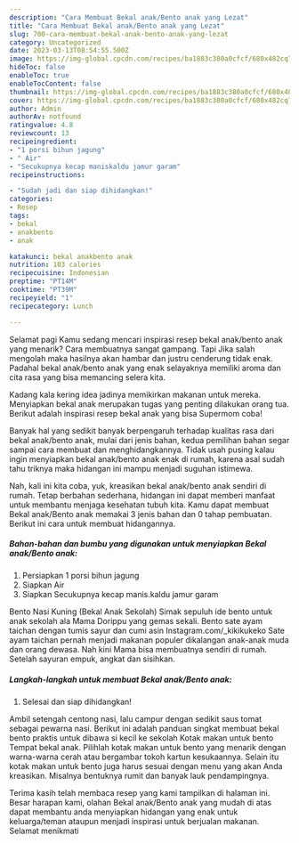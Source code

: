 ```yaml
---
description: "Cara Membuat Bekal anak/Bento anak yang Lezat"
title: "Cara Membuat Bekal anak/Bento anak yang Lezat"
slug: 700-cara-membuat-bekal-anak-bento-anak-yang-lezat
category: Uncategorized
date: 2023-03-13T08:54:55.500Z
image: https://img-global.cpcdn.com/recipes/ba1883c380a0cfcf/680x482cq70/bekal-anakbento-anak-foto-resep-utama.jpg
hideToc: false
enableToc: true
enableTocContent: false
thumbnail: https://img-global.cpcdn.com/recipes/ba1883c380a0cfcf/680x482cq70/bekal-anakbento-anak-foto-resep-utama.jpg
cover: https://img-global.cpcdn.com/recipes/ba1883c380a0cfcf/680x482cq70/bekal-anakbento-anak-foto-resep-utama.jpg
author: Admin
authorAv: notfound
ratingvalue: 4.8
reviewcount: 13
recipeingredient:
- "1 porsi bihun jagung"
- " Air"
- "Secukupnya kecap maniskaldu jamur garam"
recipeinstructions:

- "Sudah jadi dan siap dihidangkan!"
categories:
- Resep
tags:
- bekal
- anakbento
- anak

katakunci: bekal anakbento anak 
nutrition: 103 calories
recipecuisine: Indonesian
preptime: "PT14M"
cooktime: "PT39M"
recipeyield: "1"
recipecategory: Lunch

---
```



Selamat pagi Kamu sedang mencari inspirasi resep bekal anak/bento anak yang menarik? Cara membuatnya sangat gampang. Tapi Jika salah mengolah maka hasilnya akan hambar dan justru cenderung tidak enak. Padahal bekal anak/bento anak yang enak selayaknya memiliki aroma dan cita rasa yang bisa memancing selera kita.


Kadang kala kering idea jadinya memikirkan makanan untuk mereka. Menyiapkan bekal anak merupakan tugas yang penting dilakukan orang tua. Berikut adalah inspirasi resep bekal anak yang bisa Supermom coba!

Banyak hal yang sedikit banyak berpengaruh terhadap kualitas rasa dari bekal anak/bento anak, mulai dari jenis bahan, kedua pemilihan bahan segar sampai cara membuat dan menghidangkannya. Tidak usah pusing kalau ingin menyiapkan bekal anak/bento anak enak di rumah, karena asal sudah tahu triknya maka hidangan ini mampu menjadi suguhan istimewa.


Nah, kali ini kita coba, yuk, kreasikan bekal anak/bento anak sendiri di rumah. Tetap berbahan sederhana, hidangan ini dapat memberi manfaat untuk membantu menjaga kesehatan tubuh kita. Kamu dapat membuat Bekal anak/Bento anak memakai 3 jenis bahan dan 0 tahap pembuatan. Berikut ini cara untuk membuat hidangannya.

<!--inarticleads1-->

##### Bahan-bahan dan bumbu yang digunakan untuk menyiapkan Bekal anak/Bento anak:

1. Persiapkan 1 porsi bihun jagung
1. Siapkan  Air
1. Siapkan Secukupnya kecap manis.kaldu jamur garam


Bento Nasi Kuning (Bekal Anak Sekolah) Simak sepuluh ide bento untuk anak sekolah ala Mama Dorippu yang gemas sekali. Bento sate ayam taichan dengan tumis sayur dan cumi asin Instagram.com/_kikikukeko Sate ayam taichan pernah menjadi makanan populer dikalangan anak-anak muda dan orang dewasa. Nah kini Mama bisa membuatnya sendiri di rumah. Setelah sayuran empuk, angkat dan sisihkan. 

<!--inarticleads2-->

##### Langkah-langkah untuk membuat Bekal anak/Bento anak:


1. Selesai dan siap dihidangkan!

Ambil setengah centong nasi, lalu campur dengan sedikit saus tomat sebagai pewarna nasi. Berikut ini adalah panduan singkat membuat bekal bento praktis untuk dibawa si kecil ke sekolah Kotak makan untuk bento Tempat bekal anak. Pilihlah kotak makan untuk bento yang menarik dengan warna-warna cerah atau bergambar tokoh kartun kesukaannya. Selain itu kotak makan untuk bento juga harus sesuai dengan menu yang akan Anda kreasikan. Misalnya bentuknya rumit dan banyak lauk pendampingnya. 

Terima kasih telah membaca resep yang kami tampilkan di halaman ini. Besar harapan kami, olahan Bekal anak/Bento anak yang mudah di atas dapat membantu anda menyiapkan hidangan yang enak untuk keluarga/teman ataupun menjadi inspirasi untuk berjualan makanan. Selamat menikmati
